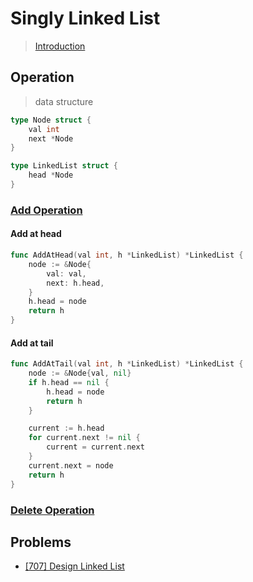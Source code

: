 # Singly Linked List

> [Introduction](https://leetcode.com/explore/learn/card/linked-list/209/singly-linked-list/1287/)
 
## Operation 
> data structure
```go
type Node struct {
    val int
    next *Node
}

type LinkedList struct {
    head *Node
}
```

### [Add Operation](https://leetcode.com/explore/learn/card/linked-list/209/singly-linked-list/1288/)
#### Add at head
```go
func AddAtHead(val int, h *LinkedList) *LinkedList {
	node := &Node{
		val: val,
		next: h.head,
	}
	h.head = node
	return h
}
```

#### Add at tail
```go
func AddAtTail(val int, h *LinkedList) *LinkedList {
	node := &Node{val, nil}
	if h.head == nil {
		h.head = node
		return h
	}

	current := h.head
	for current.next != nil {
		current = current.next
	}
	current.next = node
	return h
}
```

### [Delete Operation](https://leetcode.com/explore/learn/card/linked-list/209/singly-linked-list/1289/)

## Problems
* [[707] Design Linked List](./707.design-linked-list.go)
